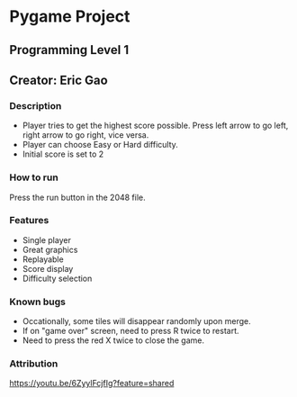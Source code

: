 # Pygame Project

## Programming Level 1

## Creator: Eric Gao

### Description
- Player tries to get the highest score possible. Press left arrow to go left, right arrow to go right, vice versa.
- Player can choose Easy or Hard difficulty.
- Initial score is set to 2

### How to run
Press the run button in the 2048 file.

### Features
- Single player
- Great graphics
- Replayable
- Score display
- Difficulty selection

### Known bugs
 - Occationally, some tiles will disappear randomly upon merge.
 - If on "game over" screen, need to press R twice to restart.
 - Need to press the red X twice to close the game.

 ### Attribution
 https://youtu.be/6ZyylFcjfIg?feature=shared
 